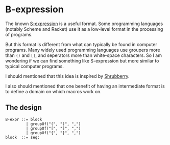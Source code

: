 # B-expression

The known [S-expression](https://en.wikipedia.org/wiki/S-expression) is a useful format.
Some programming languages (notably Scheme and Racket) use it as a low-level format in the processing of programs.

But this format is different from what can typically be found in computer programs.
Many widely used programming languages use groupers more than `()` and `[]`, and seperators more than white-space
characters. So I am wondering if we can find something like S-expression but more similar to typical computer
programs.

I should mentioned that this idea is inspired by [Shrubberry](https://github.com/mflatt/rhombus-prototype/blob/shrubbery/shrubbery/0000-shrubbery.md).

I also should mentioned that one benefit of having an intermediate format is to define a domain on which macros work on.

## The design

```
B-expr ::= block
         | groupOf("(", ")", ",")
         | groupOf("[", "]", ",")
         | groupOf("{", "}", ",")
block  ::= seq:
```
